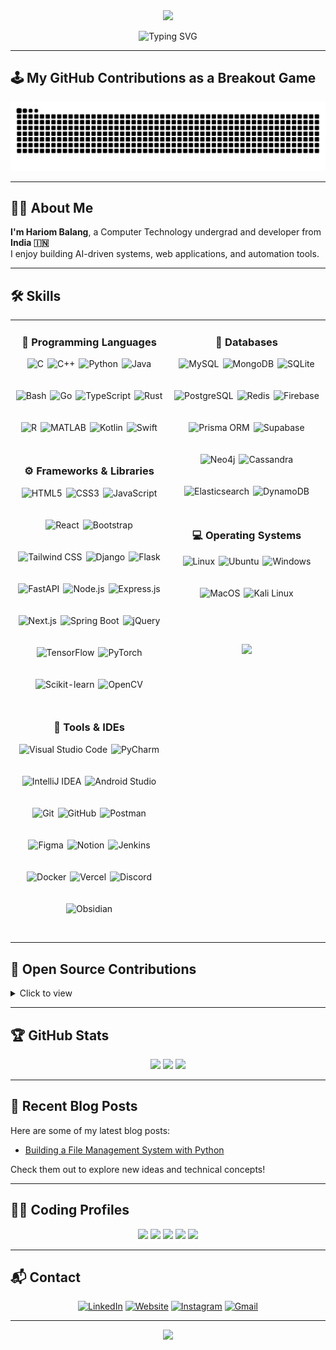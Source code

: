<div align="center">
  <img src="https://c.tenor.com/qJ5evVs-_uUAAAAC/coding.gif" width="500">
</div>  

<p align="center">
  <img src="https://readme-typing-svg.herokuapp.com?font=Fira+Code&pause=1000&color=00C2CB&width=435&lines=Hi!+I'm+Hariom+Balang;Full-Stack+Developer+💻;AI+%26+ML+Enthusiast+🤖;Open+Source+Contributor+✨" alt="Typing SVG" />
</p>

---

## 🕹️ My GitHub Contributions as a Breakout Game

<p align="center">
  <img src="https://raw.githubusercontent.com/hariom710/hariom710/output/github-contribution-grid-snake.svg" alt="Snake animation" />
</p>

---


## 👨‍💻 About Me
**I'm Hariom Balang**, a Computer Technology undergrad and developer from **India 🇮🇳**  
I enjoy building AI-driven systems, web applications, and automation tools.

---

## :hammer_and_wrench: Skills

<table>
<tr>
<td width="50%" valign="top">

  <h3 align="center">🧠 Programming Languages</h3>
  <p align="center" style="display:flex;flex-wrap:wrap;justify-content:center;gap:6px;">
    <img src="https://skillicons.dev/icons?i=c" height="45" title="C"/>
    <img src="https://skillicons.dev/icons?i=cpp" height="45" title="C++"/>
    <img src="https://skillicons.dev/icons?i=python" height="45" title="Python"/>
    <img src="https://skillicons.dev/icons?i=java" height="45" title="Java"/>
    <img src="https://skillicons.dev/icons?i=bash" height="45" title="Bash"/>
    <img src="https://skillicons.dev/icons?i=go" height="45" title="Go"/>
    <img src="https://skillicons.dev/icons?i=typescript" height="45" title="TypeScript"/>
    <img src="https://skillicons.dev/icons?i=rust" height="45" title="Rust"/>
    <img src="https://skillicons.dev/icons?i=r" height="45" title="R"/>
    <img src="https://skillicons.dev/icons?i=matlab" height="45" title="MATLAB"/>
    <img src="https://skillicons.dev/icons?i=kotlin" height="45" title="Kotlin"/>
    <img src="https://skillicons.dev/icons?i=swift" height="45" title="Swift"/>
  </p>

  <h3 align="center">⚙️ Frameworks & Libraries</h3>
  <p align="center" style="display:flex;flex-wrap:wrap;justify-content:center;gap:6px;">
    <img src="https://skillicons.dev/icons?i=html" height="45" title="HTML5"/>
    <img src="https://skillicons.dev/icons?i=css" height="45" title="CSS3"/>
    <img src="https://skillicons.dev/icons?i=js" height="45" title="JavaScript"/>
    <img src="https://skillicons.dev/icons?i=react" height="45" title="React"/>
    <img src="https://skillicons.dev/icons?i=bootstrap" height="45" title="Bootstrap"/>
    <img src="https://skillicons.dev/icons?i=tailwind" height="45" title="Tailwind CSS"/>
    <img src="https://skillicons.dev/icons?i=django" height="45" title="Django"/>
    <img src="https://skillicons.dev/icons?i=flask" height="45" title="Flask"/>
    <img src="https://skillicons.dev/icons?i=fastapi" height="45" title="FastAPI"/>
    <img src="https://skillicons.dev/icons?i=nodejs" height="45" title="Node.js"/>
    <img src="https://skillicons.dev/icons?i=express" height="45" title="Express.js"/>
    <img src="https://skillicons.dev/icons?i=nextjs" height="45" title="Next.js"/>
    <img src="https://skillicons.dev/icons?i=spring" height="45" title="Spring Boot"/>
    <img src="https://skillicons.dev/icons?i=jquery" height="45" title="jQuery"/>
    <img src="https://skillicons.dev/icons?i=tensorflow" height="45" title="TensorFlow"/>
    <img src="https://skillicons.dev/icons?i=pytorch" height="45" title="PyTorch"/>
    <img src="https://skillicons.dev/icons?i=scikitlearn" height="45" title="Scikit-learn"/>
    <img src="https://skillicons.dev/icons?i=opencv" height="45" title="OpenCV"/>
  </p>

  <h3 align="center">🧰 Tools & IDEs</h3>
  <p align="center" style="display:flex;flex-wrap:wrap;justify-content:center;gap:6px;">
    <img src="https://skillicons.dev/icons?i=vscode" height="45" title="Visual Studio Code"/>
    <img src="https://skillicons.dev/icons?i=pycharm" height="45" title="PyCharm"/>
    <img src="https://skillicons.dev/icons?i=idea" height="45" title="IntelliJ IDEA"/>
    <img src="https://skillicons.dev/icons?i=androidstudio" height="45" title="Android Studio"/>
    <img src="https://skillicons.dev/icons?i=git" height="45" title="Git"/>
    <img src="https://skillicons.dev/icons?i=github" height="45" title="GitHub"/>
    <img src="https://skillicons.dev/icons?i=postman" height="45" title="Postman"/>
    <img src="https://skillicons.dev/icons?i=figma" height="45" title="Figma"/>
    <img src="https://skillicons.dev/icons?i=notion" height="45" title="Notion"/>
    <img src="https://skillicons.dev/icons?i=jenkins" height="45" title="Jenkins"/>
    <img src="https://skillicons.dev/icons?i=docker" height="45" title="Docker"/>
    <img src="https://skillicons.dev/icons?i=vercel" height="45" title="Vercel"/>
    <img src="https://skillicons.dev/icons?i=discord" height="45" title="Discord"/>
    <img src="https://skillicons.dev/icons?i=obsidian" height="45" title="Obsidian"/>
  </p>

</td>

<td width="50%" valign="top">

  <h3 align="center">💾 Databases</h3>
  <p align="center" style="display:flex;flex-wrap:wrap;justify-content:center;gap:6px;">
    <img src="https://skillicons.dev/icons?i=mysql" height="45" title="MySQL"/>
    <img src="https://skillicons.dev/icons?i=mongodb" height="45" title="MongoDB"/>
    <img src="https://skillicons.dev/icons?i=sqlite" height="45" title="SQLite"/>
    <img src="https://skillicons.dev/icons?i=postgres" height="45" title="PostgreSQL"/>
    <img src="https://skillicons.dev/icons?i=redis" height="45" title="Redis"/>
    <img src="https://skillicons.dev/icons?i=firebase" height="45" title="Firebase"/>
    <img src="https://skillicons.dev/icons?i=prisma" height="45" title="Prisma ORM"/>
    <img src="https://skillicons.dev/icons?i=supabase" height="45" title="Supabase"/>
    <img src="https://skillicons.dev/icons?i=neo4j" height="45" title="Neo4j"/>
    <img src="https://skillicons.dev/icons?i=cassandra" height="45" title="Cassandra"/>
    <img src="https://skillicons.dev/icons?i=elasticsearch" height="45" title="Elasticsearch"/>
    <img src="https://skillicons.dev/icons?i=dynamodb" height="45" title="DynamoDB"/>
  </p>

  <h3 align="center">💻 Operating Systems</h3>
  <p align="center" style="display:flex;flex-wrap:wrap;justify-content:center;gap:6px;">
    <img src="https://skillicons.dev/icons?i=linux" height="45" title="Linux"/>
    <img src="https://skillicons.dev/icons?i=ubuntu" height="45" title="Ubuntu"/>
    <img src="https://skillicons.dev/icons?i=windows" height="45" title="Windows"/>
    <img src="https://skillicons.dev/icons?i=apple" height="45" title="MacOS"/>
    <img src="https://skillicons.dev/icons?i=kali" height="45" title="Kali Linux"/>
  </p>

  <br>
  <p align="center">
    <img src="https://user-images.githubusercontent.com/1612112/89610802-d9f02000-d8be-11ea-873f-aa51c23073e5.png" width="80%">
  </p>

</td>
</tr>
</table>









## 🧩 Open Source Contributions
<details>
<summary>Click to view</summary>
<br>
⭐ Coming soon — currently contributing to open-source Python and AI projects.
</details>

---

## 🏆 GitHub Stats

<p align="center">
  <img src="https://github-readme-stats.vercel.app/api?username=hariom710&show_icons=true&theme=tokyonight" height="150" />
  <img src="https://github-readme-streak-stats-salesp07.vercel.app?user=hariom710&theme=tokyonight" height="150" />
  <img src="https://github-readme-stats.vercel.app/api/top-langs/?username=hariom710&layout=compact&theme=tokyonight" height="150" />
</p>

---



## 🧠 Recent Blog Posts
Here are some of my latest blog posts:
- [Building a File Management System with Python](https://github.com/hariom710)

Check them out to explore new ideas and technical concepts!

---

## 👨‍💻 Coding Profiles

<div align="center">
 <a href="https://www.geeksforgeeks.org/user/hariombalang/"><img src="https://img.shields.io/badge/GeeksforGeeks-gray?style=for-the-badge&logo=geeksforgeeks&logoColor=35914c" /></a>
 <a href="https://leetcode.com/u/hariom71/"><img src="https://img.shields.io/badge/LeetCode-000000?style=for-the-badge&logo=LeetCode&logoColor=#d16c06" /></a>
 <a href="https://www.hackerrank.com/profile/hariombalang"><img src="https://img.shields.io/badge/-Hackerrank-2EC866?style=for-the-badge&logo=HackerRank&logoColor=white" /></a>
 <a href="https://www.codechef.com/users/hariom710"><img src="https://img.shields.io/badge/CodeChef-%23964B00.svg?style=for-the-badge&logo=CodeChef&logoColor=white" /></a>
 <a href="https://codeforces.com/profile/hariom71"><img src="https://img.shields.io/badge/Codeforces-%231F8ACB?style=for-the-badge&logo=Codeforces&logoColor=white" /></a>
</div>

---

## 📬 Contact

<p align="center">
  <a href="https://www.linkedin.com/in/hariombalang"><img src="https://img.icons8.com/color/48/linkedin.png" alt="LinkedIn"/></a>
  <a href="https://hariombalang.netlify.app/"><img src="https://img.icons8.com/doodle/48/domain.png" alt="Website"/></a>
  <a href="https://www.instagram.com/hariom_itself_/"><img src="https://img.icons8.com/color/48/instagram-new.png" alt="Instagram"/></a>
  <a href="mailto:hariombalang@gmail.com"><img src="https://img.icons8.com/fluency/48/gmail.png" alt="Gmail"/></a>
</p>

---

<p align="center">
  <img src="https://komarev.com/ghpvc/?username=hariom710&color=blueviolet&style=flat-square" />
</p>
